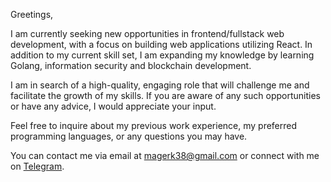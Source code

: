 Greetings,

I am currently seeking new opportunities in frontend/fullstack web development, with a focus on building web applications utilizing React. In addition to my current skill set, I am expanding my knowledge by learning Golang, information security and blockchain development.

I am in search of a high-quality, engaging role that will challenge me and facilitate the growth of my skills. If you are aware of any such opportunities or have any advice, I would appreciate your input.

Feel free to inquire about my previous work experience, my preferred programming languages, or any questions you may have.

You can contact me via email at magerk38@gmail.com or connect with me on [Telegram](https://t.me/owlsun).
